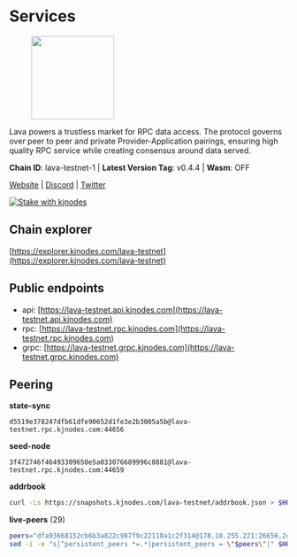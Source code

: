 # Services

<figure><img src="https://raw.githubusercontent.com/kj89/testnet_manuals/main/pingpub/logos/lava.png" width="150" alt=""><figcaption></figcaption></figure>

Lava powers a trustless market for RPC data access. The protocol  governs over peer to peer and private Provider-Application pairings,  ensuring high quality RPC service while creating consensus around data served.

**Chain ID**: lava-testnet-1 | **Latest Version Tag**: v0.4.4 | **Wasm**: OFF

[Website](https://lavanet.xyz) | [Discord](https://discord.com/invite/Tbk5NxTCdA) | [Twitter](https://twitter.com/lavanetxyz)

[![Stake with kjnodes](https://i.ibb.co/cr44Q8j/button-stake-with-kjnodes.png)](https://restake.app/lava-testnet/None)


## Chain explorer
[https://explorer.kjnodes.com/lava-testnet](https://explorer.kjnodes.com/lava-testnet)

## Public endpoints

* api: [https://lava-testnet.api.kjnodes.com](https://lava-testnet.api.kjnodes.com)
* rpc: [https://lava-testnet.rpc.kjnodes.com](https://lava-testnet.rpc.kjnodes.com)
* grpc: [https://lava-testnet.grpc.kjnodes.com](https://lava-testnet.grpc.kjnodes.com)

## Peering

**state-sync**

```text
d5519e378247dfb61dfe90652d1fe3e2b3005a5b@lava-testnet.rpc.kjnodes.com:44656
```

**seed-node**

```text
3f472746f46493309650e5a033076689996c8881@lava-testnet.rpc.kjnodes.com:44659
```

**addrbook**
```bash
curl -Ls https://snapshots.kjnodes.com/lava-testnet/addrbook.json > $HOME/.lava/config/addrbook.json
```

**live-peers** (29)
```bash
peers="dfa93668152cb6b3a822c987f9c22110a1c2f314@178.18.255.221:26656,24a2bb2d06343b0f74ed0a6dc1d409ce0d996451@188.40.98.169:27656,d5519e378247dfb61dfe90652d1fe3e2b3005a5b@65.109.68.190:44656,3c47fd1662bcb17a4713c23e41d7b25e34478b8e@103.19.25.157:26672,f68c57ca955420779773f9320a6b7710c2b29f73@188.191.36.222:26656,420704479ed1e13f862ee08162e40325107fef14@115.74.127.184:26656,14ae45e7f2ff7491cfa686a8fcac7cc095bc38ff@213.239.217.52:39656,33298ebaaa99faad4f5c9880f555340f26ff66ff@161.97.160.19:26656,5b25ec3860445e50a41a80850970b3241350df72@194.233.90.134:26656,eb7832932626c1c636d16e0beb49e0e4498fbd5e@65.108.231.124:20656,5c2a752c9b1952dbed075c56c600c3a79b58c395@185.16.39.172:27066,3a445bfdbe2d0c8ee82461633aa3af31bc2b4dc0@3.252.219.158:26656,a5c1d2e86c2dc0eecb009dc71c92d6b5e193db6b@35.210.166.150:26656,fb2b9d41678f3d1c9c0bdef1a87f2037b6b0088a@146.19.24.252:26666,433be6210ad6350bebebad68ec50d3e0d90cb305@217.13.223.167:60856,1b09acd86e1a2db56c72db7848ada3ad581f027a@95.217.109.222:36656,0a78dd75926983ba06de451480673487ffa1bcc1@199.175.98.106:26656,ac7cefeff026e1c616035a49f3b00c78da63c2e9@18.215.128.248:26656,71fb615c968e6ea9458d065d71d47dd1bb10d11e@185.205.246.203:36656,bb8c8cea499a1fa7e97922b5a9882c2360c6575a@176.103.222.21:26656,e593c7a9ca61f5616119d6beb5bd8ef5dd28d62d@34.246.190.1:26656,cb722cc36541920d3907cd67743db5444f53e80b@95.70.184.178:24656,0adbe1e790b58d19cc53a9839059a95d7d5d7aba@65.109.70.23:19956,1fd86f6ba06ef4b189276f97f70fea04161019db@144.76.176.154:11656,b1223ecc0fdde9d72551b9223f69b5310f870a67@85.208.51.197:26656,6dd9c6d619f9e6fc75f39bacd313f811ca64b2c6@65.108.224.180:26656,5676c8606f23471e220f8bf7317498a61bb93194@65.21.134.202:26686,d60e577b6dbdac7a7cd620f71a6bff71f9f82c2e@146.19.24.242:26656,fa17e6c47e7157258f854dba1a02184fc874b0d5@82.115.25.207:26656"
sed -i -e "s|^persistent_peers *=.*|persistent_peers = \"$peers\"|" $HOME/.lava/config/config.toml
```
